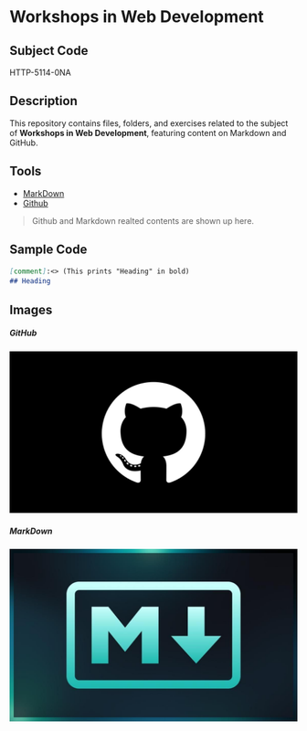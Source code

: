 # Workshops in Web Development

## Subject Code

HTTP-5114-0NA

## Description

This repository contains files, folders, and exercises related to the subject of **Workshops in Web Development**, featuring content on Markdown and GitHub.

## Tools

- [MarkDown](https://www.markdownguide.org/)
- [Github](https://github.com/)

> Github and Markdown realted contents are shown up here.

## Sample Code

```MARKDOWN
[comment]:<> (This prints "Heading" in bold)
## Heading
```

## Images
##### GitHub
![Github](./images/github.jpg)

##### MarkDown
![Markdown](./images/markdown.jpg)
